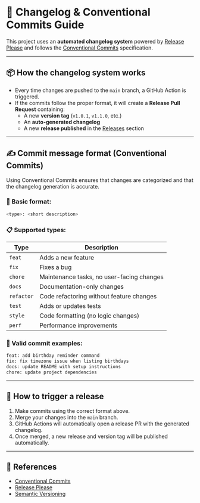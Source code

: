 # 📒 Changelog & Conventional Commits Guide

This project uses an **automated changelog system** powered by [Release Please](https://github.com/googleapis/release-please-action) and follows the [Conventional Commits](https://www.conventionalcommits.org/en/v1.0.0/) specification.

---

## 📦 How the changelog system works

- Every time changes are pushed to the `main` branch, a GitHub Action is triggered.
- If the commits follow the proper format, it will create a **Release Pull Request** containing:
  - A new **version tag** (`v1.0.1`, `v1.1.0`, etc.)
  - An **auto-generated changelog**
  - A new **release published** in the [Releases](./releases) section

---

## ✍️ Commit message format (Conventional Commits)

Using Conventional Commits ensures that changes are categorized and that the changelog generation is accurate.

### 🔧 Basic format:

```bash
<type>: <short description>
```

### 📋 Supported types:

| Type       | Description                                   |
|------------|-----------------------------------------------|
| `feat`     | Adds a new feature                            |
| `fix`      | Fixes a bug                                   |
| `chore`    | Maintenance tasks, no user-facing changes     |
| `docs`     | Documentation-only changes                    |
| `refactor` | Code refactoring without feature changes      |
| `test`     | Adds or updates tests                         |
| `style`    | Code formatting (no logic changes)            |
| `perf`     | Performance improvements                      |

### 🧪 Valid commit examples:

```bash
feat: add birthday reminder command
fix: fix timezone issue when listing birthdays
docs: update README with setup instructions
chore: update project dependencies
```

---

## 🚀 How to trigger a release

1. Make commits using the correct format above.
2. Merge your changes into the `main` branch.
3. GitHub Actions will automatically open a release PR with the generated changelog.
4. Once merged, a new release and version tag will be published automatically.

---

## 📘 References

- [Conventional Commits](https://www.conventionalcommits.org/)
- [Release Please](https://github.com/googleapis/release-please)
- [Semantic Versioning](https://semver.org/)
